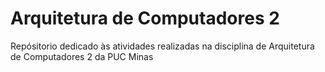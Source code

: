 # Arquitetura de Computadores 2
Repósitorio dedicado às atividades realizadas na disciplina de Arquitetura de Computadores 2 da PUC Minas
